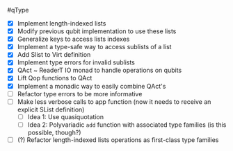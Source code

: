 #qType

- [x] Implement length-indexed lists
- [x] Modify previous qubit implementation to use these lists
- [x] Generalize keys to access lists indexes
- [x] Implement a type-safe way to access sublists of a list
- [x] Add Slist to Virt definition
- [x] Implement type errors for invalid sublists
- [x] QAct ~ ReaderT IO monad to handle operations on qubits
- [x] Lift Qop functions to QAct
- [x] Implement a monadic way to easily combine QAct's
- [ ] Refactor type errors to be more informative
- [ ] Make less verbose calls to app function (now it needs to receive an explicit SList definition)
  - [ ] Idea 1: Use quasiquotation
  - [ ] Idea 2: Polyvariadic `add` function with associated type families (is this possible, though?)
- [ ] (?) Refactor length-indexed lists operations as first-class type families
